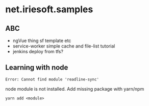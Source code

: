 # net.iriesoft.samples

## ABC

- ngVue thing sf template etc
- service-worker simple cache and file-list tutorial
- jenkins deploy from tfs?

## Learning with node

    Error: Cannot find module 'readline-sync'

node module is not installed. Add missing package with yarn/npm

    yarn add <module>
